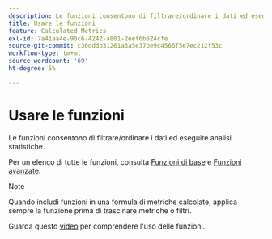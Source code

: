 ```yaml
---
description: Le funzioni consentono di filtrare/ordinare i dati ed eseguire analisi statistiche.
title: Usare le funzioni
feature: Calculated Metrics
exl-id: 7a41aa4e-90c6-4242-a801-2eef6b524cfe
source-git-commit: c36dddb31261a3a5e37be9c4566f5e7ec212f53c
workflow-type: tm+mt
source-wordcount: '69'
ht-degree: 5%

---
```


# Usare le funzioni

Le funzioni consentono di filtrare/ordinare i dati ed eseguire analisi statistiche.

Per un elenco di tutte le funzioni, consulta [Funzioni di base](/help/components/calc-metrics/cm-functions.md) e [Funzioni avanzate](/help/components/calc-metrics/cm-adv-functions.md).

>[!NOTE]
>
>Quando includi funzioni in una formula di metriche calcolate, applica sempre la funzione prima di trascinare metriche o filtri.

Guarda questo [video](https://youtu.be/SSyWvomnewI) per comprendere l&#39;uso delle funzioni.
